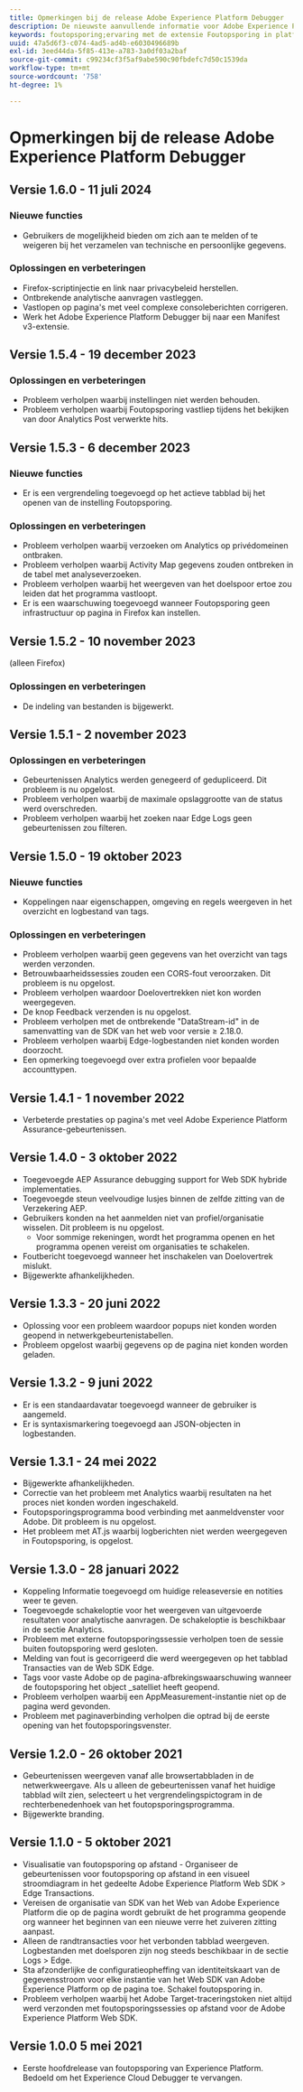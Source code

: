 ```yaml
---
title: Opmerkingen bij de release Adobe Experience Platform Debugger
description: De nieuwste aanvullende informatie voor Adobe Experience Platform Debugger.
keywords: foutopsporing;ervaring met de extensie Foutopsporing in platform;chroom;extensie;releaseopmerkingen
uuid: 47a5d6f3-c074-4ad5-ad4b-e6030496689b
exl-id: 3eed44da-5f85-413e-a783-3a0df03a2baf
source-git-commit: c99234cf3f5af9abe590c90fbdefc7d50c1539da
workflow-type: tm+mt
source-wordcount: '758'
ht-degree: 1%

---
```


# Opmerkingen bij de release Adobe Experience Platform Debugger

## Versie 1.6.0 - 11 juli 2024

### Nieuwe functies

* Gebruikers de mogelijkheid bieden om zich aan te melden of te weigeren bij het verzamelen van technische en persoonlijke gegevens.

### Oplossingen en verbeteringen

* Firefox-scriptinjectie en link naar privacybeleid herstellen.
* Ontbrekende analytische aanvragen vastleggen.
* Vastlopen op pagina&#39;s met veel complexe consoleberichten corrigeren.
* Werk het Adobe Experience Platform Debugger bij naar een Manifest v3-extensie.

## Versie 1.5.4 - 19 december 2023

### Oplossingen en verbeteringen

* Probleem verholpen waarbij instellingen niet werden behouden.
* Probleem verholpen waarbij Foutopsporing vastliep tijdens het bekijken van door Analytics Post verwerkte hits.

## Versie 1.5.3 - 6 december 2023

### Nieuwe functies

* Er is een vergrendeling toegevoegd op het actieve tabblad bij het openen van de instelling Foutopsporing.

### Oplossingen en verbeteringen

* Probleem verholpen waarbij verzoeken om Analytics op privédomeinen ontbraken.
* Probleem verholpen waarbij Activity Map gegevens zouden ontbreken in de tabel met analyseverzoeken.
* Probleem verholpen waarbij het weergeven van het doelspoor ertoe zou leiden dat het programma vastloopt.
* Er is een waarschuwing toegevoegd wanneer Foutopsporing geen infrastructuur op pagina in Firefox kan instellen.

## Versie 1.5.2 - 10 november 2023

(alleen Firefox)

### Oplossingen en verbeteringen

* De indeling van bestanden is bijgewerkt.

## Versie 1.5.1 - 2 november 2023

### Oplossingen en verbeteringen

* Gebeurtenissen Analytics werden genegeerd of gedupliceerd. Dit probleem is nu opgelost.
* Probleem verholpen waarbij de maximale opslaggrootte van de status werd overschreden.
* Probleem verholpen waarbij het zoeken naar Edge Logs geen gebeurtenissen zou filteren.

## Versie 1.5.0 - 19 oktober 2023

### Nieuwe functies

* Koppelingen naar eigenschappen, omgeving en regels weergeven in het overzicht en logbestand van tags.

### Oplossingen en verbeteringen

* Probleem verholpen waarbij geen gegevens van het overzicht van tags werden verzonden.
* Betrouwbaarheidssessies zouden een CORS-fout veroorzaken. Dit probleem is nu opgelost.
* Probleem verholpen waardoor Doelovertrekken niet kon worden weergegeven.
* De knop Feedback verzenden is nu opgelost.
* Probleem verholpen met de ontbrekende &quot;DataStream-id&quot; in de samenvatting van de SDK van het web voor versie ≥ 2.18.0.
* Probleem verholpen waarbij Edge-logbestanden niet konden worden doorzocht.
* Een opmerking toegevoegd over extra profielen voor bepaalde accounttypen.

## Versie 1.4.1 - 1 november 2022

* Verbeterde prestaties op pagina&#39;s met veel Adobe Experience Platform Assurance-gebeurtenissen.

## Versie 1.4.0 - 3 oktober 2022

* Toegevoegde AEP Assurance debugging support for Web SDK hybride implementaties.
* Toegevoegde steun veelvoudige lusjes binnen de zelfde zitting van de Verzekering AEP.
* Gebruikers konden na het aanmelden niet van profiel/organisatie wisselen. Dit probleem is nu opgelost.
   * Voor sommige rekeningen, wordt het programma openen en het programma openen vereist om organisaties te schakelen.
* Foutbericht toegevoegd wanneer het inschakelen van Doelovertrek mislukt.
* Bijgewerkte afhankelijkheden.

## Versie 1.3.3 - 20 juni 2022

* Oplossing voor een probleem waardoor popups niet konden worden geopend in netwerkgebeurtenistabellen.
* Probleem opgelost waarbij gegevens op de pagina niet konden worden geladen.

## Versie 1.3.2 - 9 juni 2022

* Er is een standaardavatar toegevoegd wanneer de gebruiker is aangemeld.
* Er is syntaxismarkering toegevoegd aan JSON-objecten in logbestanden.

## Versie 1.3.1 - 24 mei 2022

* Bijgewerkte afhankelijkheden.
* Correctie van het probleem met Analytics waarbij resultaten na het proces niet konden worden ingeschakeld.
* Foutopsporingsprogramma bood verbinding met aanmeldvenster voor Adobe. Dit probleem is nu opgelost.
* Het probleem met AT.js waarbij logberichten niet werden weergegeven in Foutopsporing, is opgelost.

## Versie 1.3.0 - 28 januari 2022

* Koppeling Informatie toegevoegd om huidige releaseversie en notities weer te geven.
* Toegevoegde schakeloptie voor het weergeven van uitgevoerde resultaten voor analytische aanvragen. De schakeloptie is beschikbaar in de sectie Analytics.
* Probleem met externe foutopsporingssessie verholpen toen de sessie buiten foutopsporing werd gesloten.
* Melding van fout is gecorrigeerd die werd weergegeven op het tabblad Transacties van de Web SDK Edge.
* Tags voor vaste Adobe op de pagina-afbrekingswaarschuwing wanneer de foutopsporing het object _satelliet heeft geopend.
* Probleem verholpen waarbij een AppMeasurement-instantie niet op de pagina werd gevonden.
* Probleem met paginaverbinding verholpen die optrad bij de eerste opening van het foutopsporingsvenster.

## Versie 1.2.0 - 26 oktober 2021

* Gebeurtenissen weergeven vanaf alle browsertabbladen in de netwerkweergave. Als u alleen de gebeurtenissen vanaf het huidige tabblad wilt zien, selecteert u het vergrendelingspictogram in de rechterbenedenhoek van het foutopsporingsprogramma.
* Bijgewerkte branding.

## Versie 1.1.0 - 5 oktober 2021

* Visualisatie van foutopsporing op afstand - Organiseer de gebeurtenissen voor foutopsporing op afstand in een visueel stroomdiagram in het gedeelte Adobe Experience Platform Web SDK > Edge Transactions.
* Vereisen de organisatie van SDK van het Web van Adobe Experience Platform die op de pagina wordt gebruikt de het programma geopende org wanneer het beginnen van een nieuwe verre het zuiveren zitting aanpast.
* Alleen de randtransacties voor het verbonden tabblad weergeven. Logbestanden met doelsporen zijn nog steeds beschikbaar in de sectie Logs > Edge.
* Sta afzonderlijke de configuratieopheffing van identiteitskaart van de gegevensstroom voor elke instantie van het Web SDK van Adobe Experience Platform op de pagina toe. Schakel foutopsporing in.
* Probleem verholpen waarbij het Adobe Target-traceringstoken niet altijd werd verzonden met foutopsporingssessies op afstand voor de Adobe Experience Platform Web SDK.

## Versie 1.0.0 5 mei 2021

* Eerste hoofdrelease van foutopsporing van Experience Platform. Bedoeld om het Experience Cloud Debugger te vervangen.
